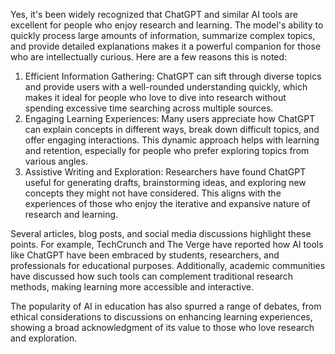 Yes, it's been widely recognized that ChatGPT and similar AI tools are excellent for people who enjoy research and learning. The model's ability to quickly process large amounts of information, summarize complex topics, and provide detailed explanations makes it a powerful companion for those who are intellectually curious. Here are a few reasons this is noted:

1. Efficient Information Gathering: ChatGPT can sift through diverse topics and provide users with a well-rounded understanding quickly, which makes it ideal for people who love to dive into research without spending excessive time searching across multiple sources.
2. Engaging Learning Experiences: Many users appreciate how ChatGPT can explain concepts in different ways, break down difficult topics, and offer engaging interactions. This dynamic approach helps with learning and retention, especially for people who prefer exploring topics from various angles.
3. Assistive Writing and Exploration: Researchers have found ChatGPT useful for generating drafts, brainstorming ideas, and exploring new concepts they might not have considered. This aligns with the experiences of those who enjoy the iterative and expansive nature of research and learning.

Several articles, blog posts, and social media discussions highlight these points. For example, TechCrunch and The Verge have reported how AI tools like ChatGPT have been embraced by students, researchers, and professionals for educational purposes. Additionally, academic communities have discussed how such tools can complement traditional research methods, making learning more accessible and interactive.

The popularity of AI in education has also spurred a range of debates, from ethical considerations to discussions on enhancing learning experiences, showing a broad acknowledgment of its value to those who love research and exploration.

